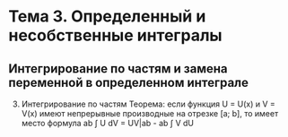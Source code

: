 # Тема 3. Определенный и несобственные интегралы

## Интегрирование по частям и замена переменной в определенном интеграле

3. Интегрирование по частям
Теорема: если функция U = U(x) и V = V(x) имеют непрерывные производные на отрезке [a; b], то имеет место формула ab ∫ U dV = UV|ab - ab ∫ V dU
